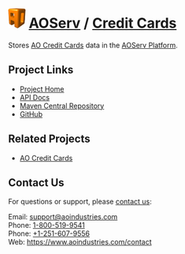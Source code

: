 # [<img src="ao-logo.png" alt="AO Logo" width="35" height="40">](https://www.aoindustries.com/) [AOServ](https://www.aoindustries.com/aoserv/) / [Credit Cards](https://www.aoindustries.com/aoserv/credit-cards/)
Stores [AO Credit Cards](https://www.aoindustries.com/ao-credit-cards/) data in the [AOServ Platform](https://www.aoindustries.com/aoserv/).

## Project Links
* [Project Home](https://www.aoindustries.com/aoserv/credit-cards/)
* [API Docs](https://www.aoindustries.com/aoserv/credit-cards/apidocs/)
* [Maven Central Repository](https://search.maven.org/#search|gav|1|g:%22com.aoindustries%22%20AND%20a:%22aoserv-credit-cards%22)
* [GitHub](https://github.com/aoindustries/aoserv-credit-cards)

## Related Projects
* [AO Credit Cards](https://www.aoindustries.com/ao-credit-cards/)

## Contact Us
For questions or support, please [contact us](https://www.aoindustries.com/contact):

Email: [support@aoindustries.com](mailto:support@aoindustries.com)  
Phone: [1-800-519-9541](tel:1-800-519-9541)  
Phone: [+1-251-607-9556](tel:+1-251-607-9556)  
Web: https://www.aoindustries.com/contact

